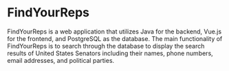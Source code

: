 # FindYourReps
FindYourReps is a web application that utilizes Java for the backend, Vue.js for the frontend, and PostgreSQL as the database. The main functionality of FindYourReps is to search through the database to display the search results of United States Senators including their names, phone numbers, email addresses, and political parties.
